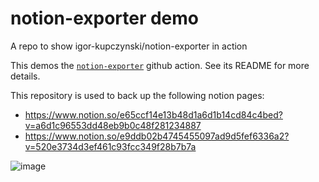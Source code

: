 # notion-exporter demo
A repo to show igor-kupczynski/notion-exporter in action

This demos the [`notion-exporter`](https://github.com/igor-kupczynski/notion-exporter) github action. See its README for more details.

This repository is used to back up the following notion pages:
- https://www.notion.so/e65ccf14e13b48d1a6d1b14cd84c4bed?v=a6d1c96553dd48eb9b0c48f281234887
- https://www.notion.so/e9ddb02b4745455097ad9d5fef6336a2?v=520e3734d3ef461c93fcc349f28b7b7a

![image](https://user-images.githubusercontent.com/166651/119278171-e104d680-bc23-11eb-9ebe-3f77717f12f5.png)
